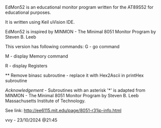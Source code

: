  EdMon52 is an educational monitor program written for the AT89S52 for educational purposes. 
 
 It is written using Keil uVision IDE.
 
 EdMon52 is inspired by MINMON - The Minimal 8051 Monitor Program by Steven B. Leeb
 
 This version has following commands:
 G - go command 
 
 M - display Memory command
 
 R - display Registers

 ** Remove binasc subroutine - replace it with Hex2Ascii in printHex subroutine
 
 *Acknowledgement* - Subroutines with an asterisk '*' is adapted from MINMON - The Minimal 8051 Monitor Program by Steven B. Leeb
 Massachusetts Institute of Technology. 
 
 See link: http://ee6115.mit.edu/page/8051-r31jp-info.html

 vvy - 23/10/2024 @21:45
